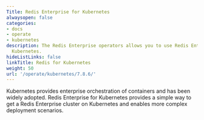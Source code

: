 ```yaml
---
Title: Redis Enterprise for Kubernetes
alwaysopen: false
categories:
- docs
- operate
- kubernetes
description: The Redis Enterprise operators allows you to use Redis Enterprise for
  Kubernetes.
hideListLinks: false
linkTitle: Redis for Kubernetes
weight: 50
url: '/operate/kubernetes/7.8.6/'
---
```


Kubernetes provides enterprise orchestration of containers and has been widely adopted. Redis Enterprise for Kubernetes provides a simple way to get a Redis Enterprise cluster on Kubernetes and enables more complex deployment scenarios.

